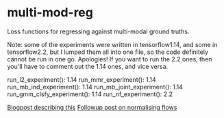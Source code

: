 # multi-mod-reg
Loss functions for regressing against multi-modal ground truths.

Note: some of the experiments were written in tensorflow1.14, and some in tensorflow2.2, but I lumped them all into one file, so the code definitely cannot be run in one go. Apologies! If you want to run the 2.2 ones, then you'll have to comment out the 1.14 ones, and vice versa.

run_l2_experiment(): 1.14
run_mmr_experiment(): 1.14
run_mb_ind_experiment(): 1.14
run_mb_joint_experiment(): 1.14
run_gmm_clsfy_experiment(): 1.14
run_nf_experiment(): 2.2

[Blogpost describing this](https://jkvt2.github.io/deeplearning/2020/06/25/multi-mod-reg.html)
[Followup post on normalising flows](https://jkvt2.github.io/deeplearning/2020/07/06/norm-flows.html)
